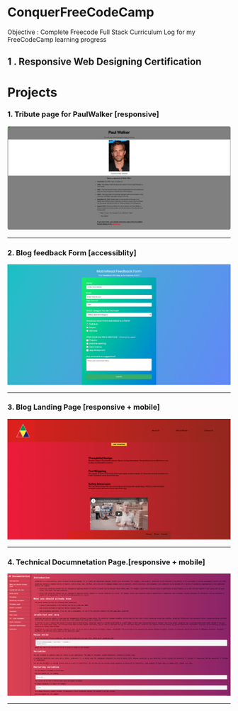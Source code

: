 # ConquerFreeCodeCamp
Objective : Complete Freecode Full Stack Curriculum
Log for my FreeCodeCamp learning progress


## 1 . Responsive Web Designing Certification



# Projects
### 1. Tribute page for PaulWalker [responsive]
<img src="Images/Tribut Page.png">

-----------

### 2. Blog feedback Form [accessiblity]
<img src="Images/Survey Page.png">

-----------

### 3. Blog Landing Page [responsive + mobile]
<img src="Images/Project Landing Page.png">

-----------

### 4. Technical Documnetation Page.[responsive + mobile]
<img src="Images/Documentaion.png">

-----------
